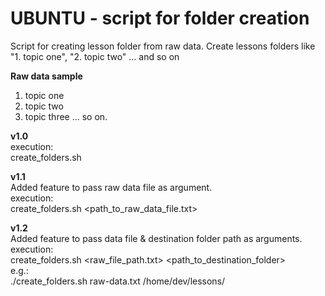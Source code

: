 # UBUNTU - script for folder creation
Script for creating lesson folder from raw data.
Create lessons folders like "1. topic one", "2. topic two" ... and so on

**Raw data sample** 
1. topic one
2. topic two
3. topic three ... so on.

**v1.0**  
execution:  
create_folders.sh  

**v1.1**  
Added feature to pass raw data file as argument.  
execution:  
create_folders.sh <path_to_raw_data_file.txt>  

**v1.2**  
Added feature to pass data file & destination folder path as arguments.  
execution:  
create_folders.sh <raw_file_path.txt> <path_to_destination_folder>  
e.g.:  
./create_folders.sh raw-data.txt /home/dev/lessons/
